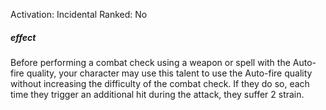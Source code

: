 Activation: Incidental
Ranked: No
##### effect
Before performing a combat check using a
weapon or spell with the Auto-fire quality, your
character may use this talent to use the
Auto-fire quality without increasing the
difficulty of the combat check. If they do so,
each time they trigger an additional hit
during the attack, they suffer 2 strain.
